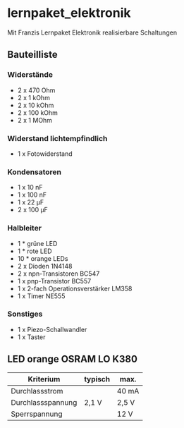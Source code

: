 # lernpaket_elektronik
Mit Franzis Lernpaket Elektronik realisierbare Schaltungen

## Bauteilliste

### Widerstände
* 2 x 470 Ohm
* 2 x 1 kOhm
* 2 x 10 kOhm
* 2 x 100 kOhm
* 2 x 1 MOhm

### Widerstand lichtempfindlich
* 1 x Fotowiderstand

### Kondensatoren
* 1 x 10 nF
* 1 x 100 nF
* 1 x 22 µF
* 2 x 100 µF

### Halbleiter
* 1 * grüne LED
* 1 * rote LED
* 10 * orange LEDs
* 2 x Dioden 1N4148
* 2 x npn-Transistoren BC547
* 1 x pnp-Transistor BC557
* 1 x 2-fach Operationsverstärker LM358
* 1 x Timer NE555

### Sonstiges
* 1 x Piezo-Schallwandler
* 1 x Taster




## LED orange OSRAM LO K380
Kriterium         | typisch | max.
------------------|---------|------
Durchlassstrom    |         | 40 mA
Durchlassspannung | 2,1 V   | 2,5 V
Sperrspannung     |         | 12 V 
